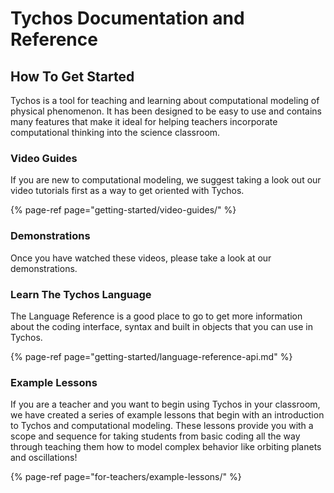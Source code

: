 # Tychos Documentation and Reference

## How To Get Started

Tychos is a tool for teaching and learning about computational modeling of physical phenomenon. It has been designed to be easy to use and contains many features that make it ideal for helping teachers incorporate computational thinking into the science classroom.

### Video Guides

If you are new to computational modeling, we suggest taking a look out our video tutorials first as a way to get oriented with Tychos. 

{% page-ref page="getting-started/video-guides/" %}

### Demonstrations

Once you have watched these videos, please take a look at our demonstrations. 

### Learn The Tychos Language

The Language Reference is a good place to go to get more information about the coding interface, syntax and built in objects that you can use in Tychos.

{% page-ref page="getting-started/language-reference-api.md" %}

### Example Lessons

If you are a teacher and you want to begin using Tychos in your classroom, we have created a series of example lessons that begin with an introduction to Tychos and computational modeling. These lessons  provide you with a scope and sequence for taking students from basic coding all the way through teaching them how to model complex behavior like orbiting planets and oscillations!

{% page-ref page="for-teachers/example-lessons/" %}



